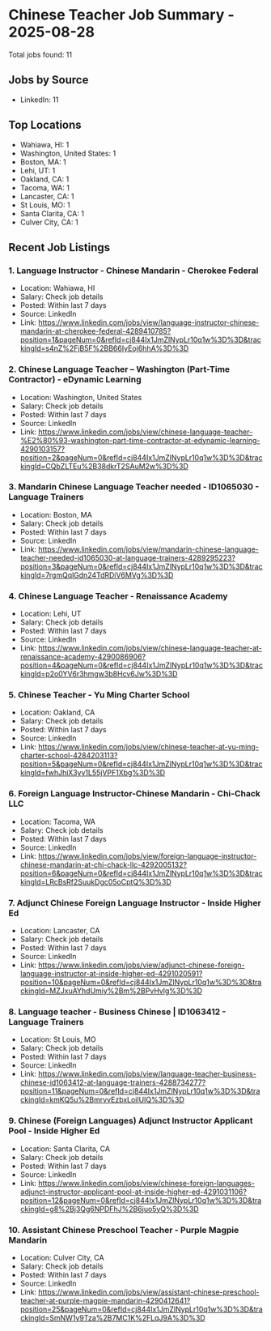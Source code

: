 # Chinese Teacher Job Summary - 2025-08-28

Total jobs found: 11

## Jobs by Source

- LinkedIn: 11

## Top Locations

- Wahiawa, HI: 1
- Washington, United States: 1
- Boston, MA: 1
- Lehi, UT: 1
- Oakland, CA: 1
- Tacoma, WA: 1
- Lancaster, CA: 1
- St Louis, MO: 1
- Santa Clarita, CA: 1
- Culver City, CA: 1

## Recent Job Listings

### 1. Language Instructor - Chinese Mandarin - Cherokee Federal
- Location: Wahiawa, HI
- Salary: Check job details
- Posted: Within last 7 days
- Source: LinkedIn
- Link: https://www.linkedin.com/jobs/view/language-instructor-chinese-mandarin-at-cherokee-federal-4289410785?position=1&pageNum=0&refId=cj844Ix1JmZlNypLr10q1w%3D%3D&trackingId=s4nZ%2FjB5F%2BB66IyEoj6hhA%3D%3D

### 2. Chinese Language Teacher – Washington (Part-Time Contractor) - eDynamic Learning
- Location: Washington, United States
- Salary: Check job details
- Posted: Within last 7 days
- Source: LinkedIn
- Link: https://www.linkedin.com/jobs/view/chinese-language-teacher-%E2%80%93-washington-part-time-contractor-at-edynamic-learning-4290103157?position=2&pageNum=0&refId=cj844Ix1JmZlNypLr10q1w%3D%3D&trackingId=CQbZLTEu%2B38dkrT2SAuM2w%3D%3D

### 3. Mandarin Chinese Language Teacher needed - ID1065030 - Language Trainers
- Location: Boston, MA
- Salary: Check job details
- Posted: Within last 7 days
- Source: LinkedIn
- Link: https://www.linkedin.com/jobs/view/mandarin-chinese-language-teacher-needed-id1065030-at-language-trainers-4289295223?position=3&pageNum=0&refId=cj844Ix1JmZlNypLr10q1w%3D%3D&trackingId=7rgmQqlGdn24TdRDiV6MVg%3D%3D

### 4. Chinese Language Teacher - Renaissance Academy
- Location: Lehi, UT
- Salary: Check job details
- Posted: Within last 7 days
- Source: LinkedIn
- Link: https://www.linkedin.com/jobs/view/chinese-language-teacher-at-renaissance-academy-4290086906?position=4&pageNum=0&refId=cj844Ix1JmZlNypLr10q1w%3D%3D&trackingId=p2o0YV6r3hmgw3b8Hcv6Jw%3D%3D

### 5. Chinese Teacher - Yu Ming Charter School
- Location: Oakland, CA
- Salary: Check job details
- Posted: Within last 7 days
- Source: LinkedIn
- Link: https://www.linkedin.com/jobs/view/chinese-teacher-at-yu-ming-charter-school-4284203113?position=5&pageNum=0&refId=cj844Ix1JmZlNypLr10q1w%3D%3D&trackingId=fwhJhiX3yy1L55jVPF1Xbg%3D%3D

### 6. Foreign Language Instructor-Chinese Mandarin - Chi-Chack LLC
- Location: Tacoma, WA
- Salary: Check job details
- Posted: Within last 7 days
- Source: LinkedIn
- Link: https://www.linkedin.com/jobs/view/foreign-language-instructor-chinese-mandarin-at-chi-chack-llc-4292005132?position=6&pageNum=0&refId=cj844Ix1JmZlNypLr10q1w%3D%3D&trackingId=LRcBsRf2SuukDgc05oCptQ%3D%3D

### 7. Adjunct Chinese Foreign Language Instructor - Inside Higher Ed
- Location: Lancaster, CA
- Salary: Check job details
- Posted: Within last 7 days
- Source: LinkedIn
- Link: https://www.linkedin.com/jobs/view/adjunct-chinese-foreign-language-instructor-at-inside-higher-ed-4291020591?position=10&pageNum=0&refId=cj844Ix1JmZlNypLr10q1w%3D%3D&trackingId=MZJxuAYhdUmiy%2Bm%2BPvHvlg%3D%3D

### 8. Language teacher - Business Chinese | ID1063412 - Language Trainers
- Location: St Louis, MO
- Salary: Check job details
- Posted: Within last 7 days
- Source: LinkedIn
- Link: https://www.linkedin.com/jobs/view/language-teacher-business-chinese-id1063412-at-language-trainers-4288734277?position=11&pageNum=0&refId=cj844Ix1JmZlNypLr10q1w%3D%3D&trackingId=kmKQ5u%2BmrvvEzbxLoilUIQ%3D%3D

### 9. Chinese (Foreign Languages) Adjunct Instructor Applicant Pool - Inside Higher Ed
- Location: Santa Clarita, CA
- Salary: Check job details
- Posted: Within last 7 days
- Source: LinkedIn
- Link: https://www.linkedin.com/jobs/view/chinese-foreign-languages-adjunct-instructor-applicant-pool-at-inside-higher-ed-4291031106?position=12&pageNum=0&refId=cj844Ix1JmZlNypLr10q1w%3D%3D&trackingId=g8%2Bj3Qg6NPDFhJ%2B6juo5yQ%3D%3D

### 10. Assistant Chinese Preschool Teacher - Purple Magpie Mandarin
- Location: Culver City, CA
- Salary: Check job details
- Posted: Within last 7 days
- Source: LinkedIn
- Link: https://www.linkedin.com/jobs/view/assistant-chinese-preschool-teacher-at-purple-magpie-mandarin-4290412641?position=25&pageNum=0&refId=cj844Ix1JmZlNypLr10q1w%3D%3D&trackingId=SmNW1y9Tza%2B7MC1K%2FLqJ9A%3D%3D

